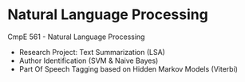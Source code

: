 # Natural Language Processing

CmpE 561 - Natural Language Processing
* Research Project: Text Summarization (LSA)  
* Author Identification (SVM & Naive Bayes)
* Part Of Speech Tagging based on Hidden Markov Models (Viterbi)

